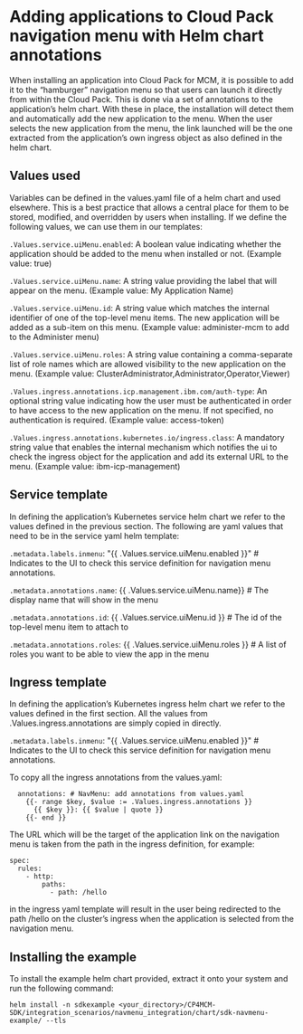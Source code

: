 # Adding applications to Cloud Pack navigation menu with Helm chart annotations


When installing an application into Cloud Pack for MCM, it is possible to add it to the “hamburger” navigation menu so that users can launch it directly from within the Cloud Pack. This is done via a set of annotations to the application’s helm chart. With these in place, the installation will detect them and automatically add the new application to the menu. When the user selects the new application from the menu, the link launched will be the one extracted from the application’s own ingress object as also defined in the helm chart.

## Values used

Variables can be defined in the values.yaml file of a helm chart and used elsewhere. This is a best practice that allows a central place for them to be stored, modified, and overridden by users when installing. If we define the following values, we can use them in our templates:

`.Values.service.uiMenu.enabled`: A boolean value indicating whether the application should be added to the menu when installed or not. (Example value: true)

`.Values.service.uiMenu.name`: A string value providing the label that will appear on the menu. (Example value: My Application Name)

`.Values.service.uiMenu.id`: A string value which matches the internal identifier of one of the top-level menu items. The new application will be added as a sub-item on this menu. (Example value: administer-mcm to add to the Administer menu)

`.Values.service.uiMenu.roles`: A string value containing a comma-separate list of role names which are allowed visibility to the new application on the menu. (Example value: ClusterAdministrator,Administrator,Operator,Viewer)

`.Values.ingress.annotations.icp.management.ibm.com/auth-type`: An optional string value indicating how the user must be authenticated in order to have access to the new application on the menu. If not specified, no authentication is required. (Example value: access-token)

`.Values.ingress.annotations.kubernetes.io/ingress.class`: A mandatory string value that enables the internal mechanism which notifies the ui to check the ingress object for the application and add its external URL to the menu. (Example value: ibm-icp-management)

## Service template

In defining the application’s Kubernetes service helm chart we refer to the values defined in the previous section. The following are yaml values that need to be in the service yaml helm template:

`.metadata.labels.inmenu`: "{{ .Values.service.uiMenu.enabled }}" # Indicates to the UI to check this service definition for navigation menu annotations.

`.metadata.annotations.name`: {{ .Values.service.uiMenu.name}} # The display name that will show in the menu

`.metadata.annotations.id`: {{ .Values.service.uiMenu.id }} # The id of the top-level menu item to attach to

`.metadata.annotations.roles`: {{ .Values.service.uiMenu.roles }}  # A list of roles you want to be able to view the app in the menu

## Ingress template

In defining the application’s Kubernetes ingress helm chart we refer to the values defined in the first section. All the values from .Values.ingress.annotations are simply copied in directly.

`.metadata.labels.inmenu`: "{{ .Values.service.uiMenu.enabled }}" # Indicates to the UI to check this service definition for navigation menu annotations.

To copy all the ingress annotations from the values.yaml:

```
  annotations: # NavMenu: add annotations from values.yaml
    {{- range $key, $value := .Values.ingress.annotations }}
      {{ $key }}: {{ $value | quote }}
    {{- end }}
```

The URL which will be the target of the application link on the navigation menu is taken from the path in the ingress definition, for example:

```
spec:
  rules:
    - http:
        paths:
          - path: /hello
```

in the ingress yaml template will result in the user being redirected to the path /hello on the cluster’s ingress when the application is selected from the navigation menu.

## Installing the example

To install the example helm chart provided, extract it onto your system and run the following command:
```
helm install -n sdkexample <your_directory>/CP4MCM-SDK/integration_scenarios/navmenu_integration/chart/sdk-navmenu-example/ --tls
```

